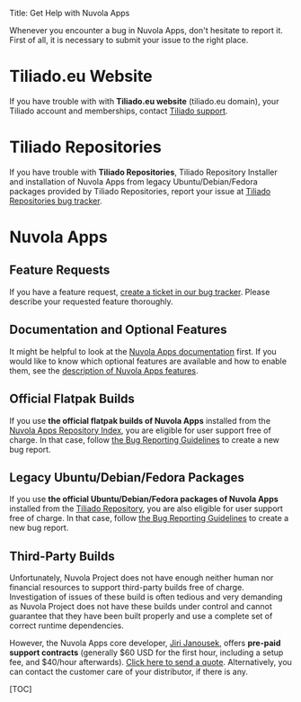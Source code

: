 Title: Get Help with Nuvola Apps

Whenever you encounter a bug in Nuvola Apps, don't hesitate to report it. First of all, it is
necessary to submit your issue to the right place.

Tiliado.eu Website
==================

If you have trouble with with **Tiliado.eu website** (tiliado.eu domain), your Tiliado account and
memberships, contact [Tiliado support](mailto:support@tiliado.eu).

Tiliado Repositories
====================

If you have trouble with **Tiliado Repositories**, Tiliado Repository Installer and installation of
Nuvola Apps from legacy Ubuntu/Debian/Fedora packages provided by Tiliado Repositories, report your issue at
[Tiliado Repositories bug tracker](https://github.com/tiliado/tiliado-repositories/issues).

Nuvola Apps
===========

Feature Requests
----------------

If you have a feature request, [create a ticket in our bug tracker](https://github.com/tiliado/nuvolaplayer/issues/new).
Please describe your requested feature thoroughly.

Documentation and Optional Features
-----------------------------------

It might be helpful to look at the [Nuvola Apps documentation](http://tiliado.github.io/nuvolaplayer/documentation/3.1.html)
first. If you would like to know which optional features are available and how to enable them, see
the [description of Nuvola Apps features](./explore.html).

Official Flatpak Builds
-----------------------

If you use **the official flatpak builds of Nuvola Apps** installed from the
[Nuvola Apps Repository Index](https://nuvola.tiliado.eu), you are eligible for user support
free of charge. In that case, follow
[the Bug Reporting Guidelines](https://github.com/tiliado/nuvolaplayer/wiki/Bug-Reporting-Guidelines)
to create a new bug report.

Legacy Ubuntu/Debian/Fedora Packages
------------------------------------

If you use **the official Ubuntu/Debian/Fedora packages of Nuvola Apps** installed from the 
[Tiliado Repository](https://tiliado.eu/nuvolaplayer/repository/), you are also eligible for user support
free of charge. In that case, follow
[the Bug Reporting Guidelines](https://github.com/tiliado/nuvolaplayer/wiki/Bug-Reporting-Guidelines)
to create a new bug report.

Third-Party Builds
------------------

Unfortunately, Nuvola Project does not have enough neither human nor financial resources to support third-party builds
free of charge. Investigation of issues of these build is often tedious and very demanding as Nuvola Project does not
have these builds under control and cannot guarantee that they have been built properly and use a complete set of
correct runtime dependencies.

However, the Nuvola Apps core developer, [Jiri Janousek](mailto:support@tiliado.eu), offers **pre-paid support contracts**
(generally $60 USD for the first hour, including a setup fee, and $40/hour afterwards).
[Click here to send a quote](mailto:support@tiliado.eu). Alternatively, you can contact the customer care of your
distributor, if there is any.

[TOC]
